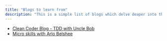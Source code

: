 ```yaml
---
title: "Blogs to learn from"
description: "This is a simple list of blogs which delve deaper into the concepts of Continuous Coding by various other names"
---
```


- [Clean Coder Blog - TDD with Uncle Bob](https://blog.cleancoder.com/)
- [Micro skills with Arlo Belshee](http://arlobelshee.com/)